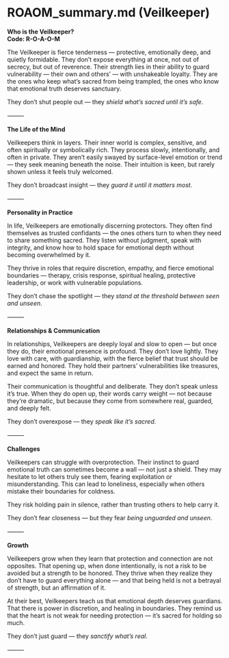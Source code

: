 # ROAOM_summary.md (Veilkeeper)

**Who is the Veilkeeper?**  
**Code: R-O-A-O-M**

The Veilkeeper is fierce tenderness — protective, emotionally deep, and quietly formidable. They don’t expose everything at once, not out of secrecy, but out of reverence. Their strength lies in their ability to guard vulnerability — their own and others’ — with unshakeable loyalty. They are the ones who keep what’s sacred from being trampled, the ones who know that emotional truth deserves sanctuary.

They don’t shut people out — they *shield what’s sacred until it’s safe*.

⸻

**The Life of the Mind**

Veilkeepers think in layers. Their inner world is complex, sensitive, and often spiritually or symbolically rich. They process slowly, intentionally, and often in private. They aren’t easily swayed by surface-level emotion or trend — they seek meaning beneath the noise. Their intuition is keen, but rarely shown unless it feels truly welcomed.

They don’t broadcast insight — they *guard it until it matters most*.

⸻

**Personality in Practice**

In life, Veilkeepers are emotionally discerning protectors. They often find themselves as trusted confidants — the ones others turn to when they need to share something sacred. They listen without judgment, speak with integrity, and know how to hold space for emotional depth without becoming overwhelmed by it.

They thrive in roles that require discretion, empathy, and fierce emotional boundaries — therapy, crisis response, spiritual healing, protective leadership, or work with vulnerable populations.

They don’t chase the spotlight — they *stand at the threshold between seen and unseen*.

⸻

**Relationships & Communication**

In relationships, Veilkeepers are deeply loyal and slow to open — but once they do, their emotional presence is profound. They don’t love lightly. They love with care, with guardianship, with the fierce belief that trust should be earned and honored. They hold their partners’ vulnerabilities like treasures, and expect the same in return.

Their communication is thoughtful and deliberate. They don’t speak unless it’s true. When they do open up, their words carry weight — not because they’re dramatic, but because they come from somewhere real, guarded, and deeply felt.

They don’t overexpose — they *speak like it’s sacred*.

⸻

**Challenges**

Veilkeepers can struggle with overprotection. Their instinct to guard emotional truth can sometimes become a wall — not just a shield. They may hesitate to let others truly see them, fearing exploitation or misunderstanding. This can lead to loneliness, especially when others mistake their boundaries for coldness.

They risk holding pain in silence, rather than trusting others to help carry it.

They don’t fear closeness — but they fear *being unguarded and unseen*.

⸻

**Growth**

Veilkeepers grow when they learn that protection and connection are not opposites. That opening up, when done intentionally, is not a risk to be avoided but a strength to be honored. They thrive when they realize they don’t have to guard everything alone — and that being held is not a betrayal of strength, but an affirmation of it.

At their best, Veilkeepers teach us that emotional depth deserves guardians. That there is power in discretion, and healing in boundaries. They remind us that the heart is not weak for needing protection — it’s sacred for holding so much.

They don’t just guard — they *sanctify what’s real*.

⸻
